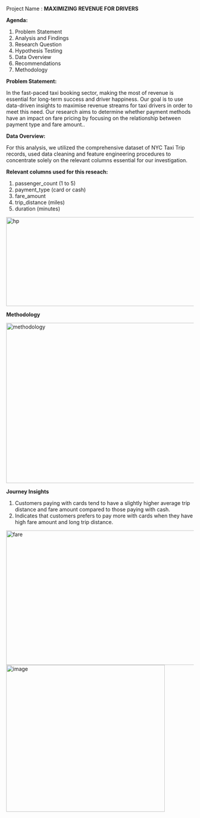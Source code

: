 Project Name : **MAXIMIZING REVENUE FOR DRIVERS**

**Agenda:**
1. Problem Statement
2. Analysis and Findings
3. Research Question
4. Hypothesis Testing
5. Data Overview 
6. Recommendations
7. Methodology

**Problem Statement:**
 
In the fast-paced taxi booking sector, making the most of revenue is essential for long-term success and driver happiness. 
Our goal is to use data-driven insights to maximise revenue streams for taxi drivers in order to meet this need. Our research aims to determine whether payment methods have an impact on fare pricing by focusing on the relationship between payment type and fare amount..

**Data Overview:**

For this analysis, we utilized the comprehensive dataset of NYC Taxi Trip records, used data cleaning and feature engineering procedures to concentrate solely on the relevant columns essential for our investigation.

**Relevant columns used for this reseach:**

1. passenger_count (1 to 5)
2. payment_type (card or cash)
3. fare_amount
4. trip_distance (miles)
5. duration (minutes)

<img width="644" height="239" alt="hp" src="https://github.com/user-attachments/assets/8c0017e5-1862-4d22-82ec-96218d8f19f5" />

**Methodology**

<img width="1008" height="430" alt="methodology" src="https://github.com/user-attachments/assets/d034002e-b1dd-40bf-b816-c1e800cf924e" />

**Journey Insights**

1. Customers paying with cards tend to have a slightly higher average trip distance and fare amount compared to those paying with cash.
2. Indicates that customers prefers to pay more with cards when they have high fare amount and long trip distance.

<img width="754" height="361" alt="fare" src="https://github.com/user-attachments/assets/a67dc1cd-cf81-4d22-b5ad-fcec13e43cda" />

<img width="426" height="394" alt="image" src="https://github.com/user-attachments/assets/780905d7-2281-40f5-9a75-f9f6573ae16e" />









